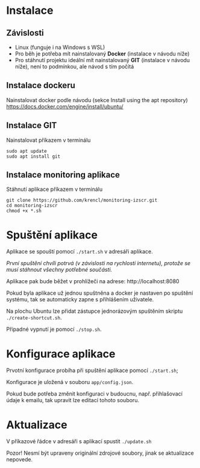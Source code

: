 # Instalace

## Závislosti

- Linux (funguje i na Windows s WSL)
- Pro běh je potřeba mít nainstalovaný **Docker** (instalace v návodu níže)
- Pro stáhnutí projektu ideální mít nainstalovaný **GIT** (instalace v návodu níže), není to podmínkou, ale návod s tím počítá 

## Instalace dockeru

Nainstalovat docker podle návodu (sekce Install using the apt repository)
https://docs.docker.com/engine/install/ubuntu/

## Instalace GIT

Nainstalovat příkazem v terminálu
```
sudo apt update
sudo apt install git
```

## Instalace monitoring aplikace

Stáhnutí aplikace příkazem v terminálu

```
git clone https://github.com/krencl/monitoring-izscr.git
cd monitoring-izscr
chmod +x *.sh
```

# Spuštění aplikace

Aplikace se spouští pomocí `./start.sh` v adresáři aplikace.

*První spuštění chvíli potrvá (v závislosti na rychlosti internetu), protože se musí stáhnout všechny potřebné součásti.*

Aplikace pak bude běžet v prohlížeči na adrese:
http://localhost:8080

Pokud byla aplikace už jednou spuštněna a docker je nastaven po spuštění systému, tak se automaticky zapne s přihlášením uživatele.

Na plochu Ubuntu lze přidat zástupce jednorázovým spuštěním skriptu `./create-shortcut.sh`.

Případné vypnutí je pomocí  `./stop.sh`.

# Konfigurace aplikace

Prvotní konfigurace probíha při spuštění aplikace pomocí `./start.sh`;

Konfigurace je uložená v souboru `app/config.json`.

Pokud bude potřeba změnit konfiguraci v budoucnu, např. přihlašovací údaje k emailu, tak upravit lze editací tohoto souboru.

# Aktualizace

V příkazové řádce v adresáři s aplikací spustit `./update.sh`

Pozor! Nesmí být upraveny originální zdrojové soubory, jinak se aktualizace nepovede.
